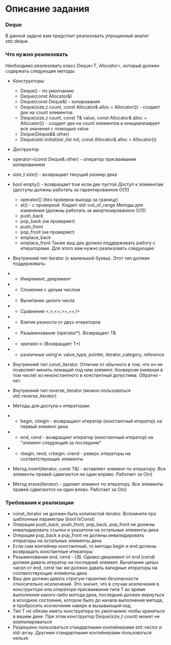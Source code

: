 # Описание задания #

### Deque ###

В данной задаче вам предстоит реализовать упрощенный аналог std::deque.

### Что нужно реализовать ###

Необходимо реализовать класс Deque<T, Allocator>, который должен содержать следующие методы:

- Конструкторы
  - Deque() - по умолчанию
  - Deque(const Allocator&)
  - Deque(const Deque&) - копирования
  - Deque(size_t count, const Allocator& alloc = Allocator()) - создает дек на count элементов
  - Deque(size_t count, const T& value, const Allocator& alloc = Allocator()) - создает дек на count элементов и инициализирует все значения с помощью value
  - Deque(Deque&& other)
  - Deque(std::initializer_list<T> init, const Allocator& alloc = Allocator())
- Деструктор
- operator=(const Deque& other) - оператор присваивания копированием
- size_t size() - возвращает текущий размер дека
- bool empty() - возвращает true если дек пустой
Доступ к элементам (доступы должны работать за гарантированное O(1))
  - operator[] (без проверок выхода за границу)
  - at() - с проверкой. Кидает std::out_of_range
Методы для изменения (должны работать за амортизированное O(1))
  - push_back
  - pop_back (не проверяет)
  - push_front
  - pop_front (не проверяет)
  - emplace_back
  - emplace_front
Также ваш дек должен поддерживать работу с итераторами. Для этого вам нужно реализовать следующее:

- Внутренний тип iterator (с маленькой буквы). Этот тип должен поддерживать:
- - Инкремент, декремент
- - Сложение с целым числом
- - Вычитание целого числа
- - Сравнения <,>,<=,>=,==,!=
- - Взятие разности от двух итераторов
- - Разыменование (operator*). Возвращает T&
- - operator-> (Возвращает T*)
- - различные using'и: value_type, pointer, iterator_category, reference
- Внутренний тип const_iterator. Отличие от обычного в том, что он не позволяет менять лежащий под ним элемент. Конверсия (неявная в том числе) из неконстантного в константный допустима. Обратно - нет.
- Внутренний тип reverse_iterator (можно пользоваться std::reverse_iterator)
- Методы для доступа к итераторам:
- - begin, cbegin - возвращают итератор (константный итератор) на первый элемент дека
- - end, cend - возвращает итератор (константный итератор) на "элемент следующий за последним"
- - rbegin, rend, crbegin. crend - реверс итераторы на соответствующие элементы
- Метод insert(iterator, const T&) - вставляет элемент по итератору. Все элементы правей сдвигаются на один вправо. Работает за O(n)
- Метод erase(iterator) - удаляет элемент по итератору. Все элементы правей сдвигаются на один влево. Работает за O(n)

### Требования к реализации ###

- const_iterator не должен быть копипастой iterator. Вспомните про шаблонные параметры (bool IsConst)
- Операции push_back, push_front, pop_back, pop_front не должны инвалидировать ссылки и указатели на остальные элементы дека
- Операции pop_back и pop_front не должны инвалидировать итераторы на остальные элементы дека
- Если сам контейнер константный, то методы begin и end должны возвращать константные итераторы
- Разыменование end, cend - UB. Однако декремент от end (cend) должен давать итератор на последний элемент. Вычитание целых чисел от end, cend так же должно давать валидные итераторы на соответствующие элементы дека
- Ваш дек должен давать строгую гарантию безопасности относительно исключений. Это значит, что в случае исключения в конструкторе или операторе присваивания типа T во время выполнения какого-либо метода дека, последний должен вернуться в исходное состояние, которое было до начала выполнения метода, и пробросить исключение наверх в вызывающий код.
- Тип T не обязан иметь конструктора по умолчанию чтобы храниться в вашем деке. При этом конструктор Deque(size_t count) может не компилироваться
- Разрешено пользоваться стандартными контейнерами std::vector и std::array. Другими стандартными контейнерами пользоваться нельзя.

